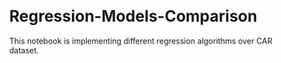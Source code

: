 # Regression-Models-Comparison
This notebook is implementing different regression algorithms over CAR dataset.
